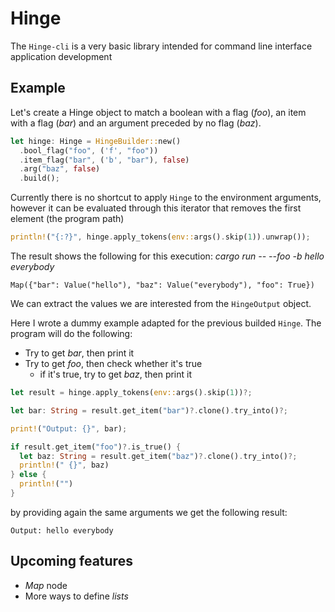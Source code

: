 # Hinge

The `Hinge-cli` is a very basic library intended for command line interface application development

## Example

Let's create a Hinge object to match a boolean with a flag (*foo*), an item with a flag (*bar*) and an argument preceded by no flag (*baz*).

```rs
let hinge: Hinge = HingeBuilder::new()
  .bool_flag("foo", ('f', "foo"))
  .item_flag("bar", ('b', "bar"), false)
  .arg("baz", false)
  .build();
```

Currently there is no shortcut to apply `Hinge` to the environment arguments, however it can be evaluated through this iterator that removes the first element (the program path)

```rs
println!("{:?}", hinge.apply_tokens(env::args().skip(1)).unwrap());
```

The result shows the following for this execution: *cargo run -- --foo -b hello everybody*

```
Map({"bar": Value("hello"), "baz": Value("everybody"), "foo": True})
```

We can extract the values we are interested from the `HingeOutput` object.

Here I wrote a dummy example adapted for the previous builded `Hinge`. The program will do the following:
- Try to get *bar*, then print it
- Try to get *foo*, then check whether it's true
  - if it's true, try to get *baz*, then print it

```rs
let result = hinge.apply_tokens(env::args().skip(1))?;

let bar: String = result.get_item("bar")?.clone().try_into()?;

print!("Output: {}", bar);

if result.get_item("foo")?.is_true() {
  let baz: String = result.get_item("baz")?.clone().try_into()?;
  println!(" {}", baz)
} else {
  println!("")
}
```

by providing again the same arguments we get the following result:

```
Output: hello everybody
```

## Upcoming features

- *Map* node
- More ways to define *lists*